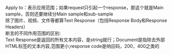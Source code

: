 Apply to：表示应用范围；如果request只引起一个response，那这个就是Main sample，否则还要继续分Main sample和sub-sample<br>
除了图片、视频、文件等都算Text Response（包括Response Body和Response Headers）<br>
断言的不同作用范围的区别:<br>
Text Response是返回的所有文本内容，是string就行；Document是指除去外部HTML标签的文本内容,范围更小;response code是响应码，200，400之类的<br>
